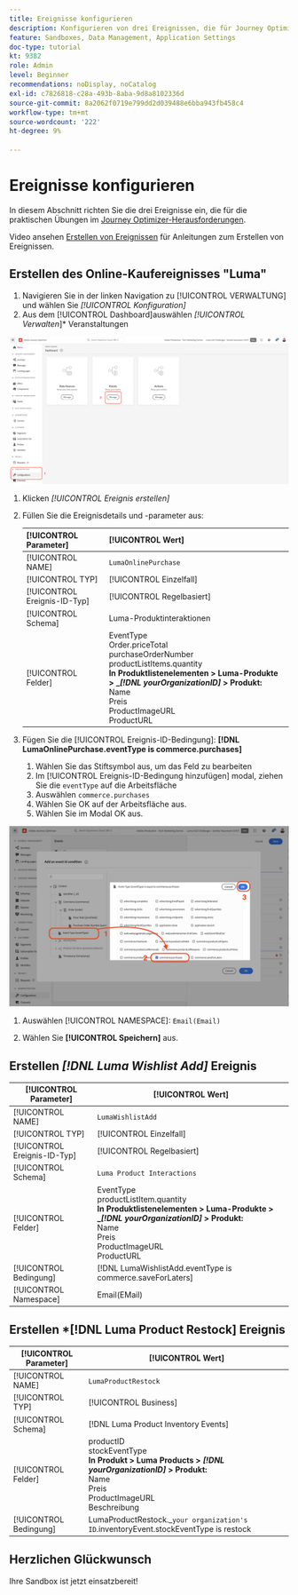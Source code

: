 ```yaml
---
title: Ereignisse konfigurieren
description: Konfigurieren von drei Ereignissen, die für Journey Optimizer-Herausforderungen erforderlich sind
feature: Sandboxes, Data Management, Application Settings
doc-type: tutorial
kt: 9382
role: Admin
level: Beginner
recommendations: noDisplay, noCatalog
exl-id: c7826818-c28a-493b-8aba-9d8a8102336d
source-git-commit: 8a2062f0719e799dd2d039488e6bba943fb458c4
workflow-type: tm+mt
source-wordcount: '222'
ht-degree: 9%

---
```


# Ereignisse konfigurieren

In diesem Abschnitt richten Sie die drei Ereignisse ein, die für die praktischen Übungen im [Journey Optimizer-Herausforderungen](/help/challenges/introduction-and-prerequisites.md).

Video ansehen [Erstellen von Ereignissen](/help/set-up-journeys/create-events.md) für Anleitungen zum Erstellen von Ereignissen.

## Erstellen des Online-Kaufereignisses &quot;Luma&quot;

1. Navigieren Sie in der linken Navigation zu [!UICONTROL VERWALTUNG] und wählen Sie *[!UICONTROL Konfiguration]*
1. Aus dem [!UICONTROL Dashboard]auswählen *[!UICONTROL Verwalten*]* Veranstaltungen

![Ereignisse verwalten](assets/create-events.png)

1. Klicken *[!UICONTROL Ereignis erstellen]*
1. Füllen Sie die Ereignisdetails und -parameter aus:

   | [!UICONTROL Parameter] | [!UICONTROL Wert] |
   |-------------|-----------|
   | [!UICONTROL NAME] | `LumaOnlinePurchase` |
   | [!UICONTROL TYP] | [!UICONTROL Einzelfall] |
   | [!UICONTROL Ereignis-ID-Typ] | [!UICONTROL Regelbasiert] |
   | [!UICONTROL Schema] | Luma-Produktinteraktionen |
   | [!UICONTROL Felder] | EventType <br>Order.priceTotal<br>purchaseOrderNumber<br>productListItems.quantity<br><b>In Produktlistenelementen > Luma-Produkte > _*[!DNL yourOrganizationID]* > Produkt:</b> <br> Name<br>Preis<br>ProductImageURL<br>ProductURL |

1. Fügen Sie die [!UICONTROL Ereignis-ID-Bedingung]: **[!DNL LumaOnlinePurchase.eventType is commerce.purchases]**

   1. Wählen Sie das Stiftsymbol aus, um das Feld zu bearbeiten
   2. Im [!UICONTROL Ereignis-ID-Bedingung hinzufügen] modal, ziehen Sie die `eventType` auf die Arbeitsfläche
   3. Auswählen `commerce.purchases`
   4. Wählen Sie OK auf der Arbeitsfläche aus.
   5. Wählen Sie im Modal OK aus.

![Ereignisbedingung hinzufügen](/help/tutorial-configure-a-training-sandbox/assets/Event-lumaOnlinePurchase-condition-1.png)

1. Auswählen [!UICONTROL NAMESPACE]: `Email(Email)`

1. Wählen Sie **[!UICONTROL Speichern]** aus.

## Erstellen *[!DNL Luma Wishlist Add]* Ereignis

| [!UICONTROL Parameter] | [!UICONTROL Wert] |
|-------------|-----------|
| [!UICONTROL NAME] | `LumaWishlistAdd` |
| [!UICONTROL TYP] | [!UICONTROL Einzelfall] |
| [!UICONTROL Ereignis-ID-Typ] | [!UICONTROL Regelbasiert] |
| [!UICONTROL Schema] | `Luma Product Interactions` |
| [!UICONTROL Felder] | EventType<br>productListItem.quantity<br><b>In Produktlistenelementen > Luma-Produkte > _*[!DNL yourOrganizationID]* > Produkt:</b> <br>Name<br>Preis<br> ProductImageURL<br>ProductURL |
| [!UICONTROL Bedingung] | [!DNL LumaWishlistAdd.eventType is commerce.saveForLaters] |
| [!UICONTROL Namespace] | Email(EMail) |

## Erstellen *[!DNL Luma Product Restock] Ereignis

| [!UICONTROL Parameter] | [!UICONTROL Wert] |
|-------------|-----------|
| [!UICONTROL NAME] | `LumaProductRestock` |
| [!UICONTROL TYP] | [!UICONTROL Business] |
| [!UICONTROL Schema] | [!DNL Luma Product Inventory Events] |
| [!UICONTROL Felder] | productID <br> stockEventType<br><b>In Produkt > Luma Products > *[!DNL yourOrganizationID]* > Produkt:</b> <br>Name<br>Preis<br> ProductImageURL<br>Beschreibung |
| [!UICONTROL Bedingung] | LumaProductRestock._`your organization's ID`.inventoryEvent.stockEventType is restock |

## Herzlichen Glückwunsch

Ihre Sandbox ist jetzt einsatzbereit!
